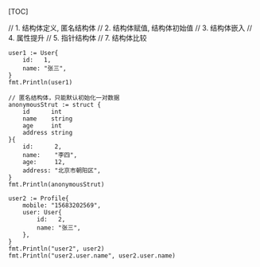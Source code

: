 [TOC]

// 1. 结构体定义, 匿名结构体
	// 2. 结构体赋值, 结构体初始值
	// 3. 结构体嵌入
	// 4. 属性提升
	// 5. 指针结构体
	// 7. 结构体比较

	user1 := User{
		id:   1,
		name: "张三",
	}
	fmt.Println(user1)

	// 匿名结构体，只能默认初始化一对数据
	anonymousStrut := struct {
		id      int
		name    string
		age     int
		address string
	}{
		id:      2,
		name:    "李四",
		age:     12,
		address: "北京市朝阳区",
	}
	fmt.Println(anonymousStrut)

	user2 := Profile{
		mobile: "15683202569",
		user: User{
			id:   2,
			name: "张三",
		},
	}
	fmt.Println("user2", user2)
	fmt.Println("user2.user.name", user2.user.name)